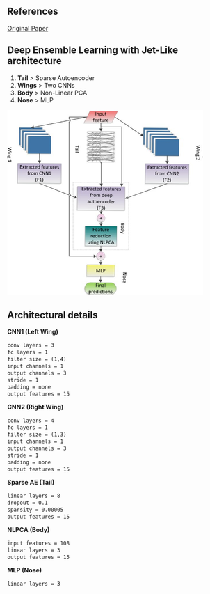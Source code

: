 ## References
<a href="https://arxiv.org/abs/2002.12592">Original Paper</a>

## Deep Ensemble Learning with Jet-Like architecture
1. <b>Tail</b>  > Sparse Autoencoder
2. <b>Wings</b> > Two CNNs
3. <b>Body</b> > Non-Linear PCA
4. <b>Nose</b> > MLP

<img width="450em" src="docs/JetArchitecture.jpg"/>

## Architectural details

**CNN1 (Left Wing)**

	conv layers = 3
	fc layers = 1
	filter size = (1,4)
	input channels = 1
	output channels = 3
	stride = 1
	padding = none
	output features = 15

**CNN2 (Right Wing)**

	conv layers = 4
	fc layers = 1
	filter size = (1,3)
	input channels = 1
	output channels = 3
	stride = 1
	padding = none
	output features = 15

**Sparse AE (Tail)**

	linear layers = 8
	dropout = 0.1
	sparsity = 0.00005
	output features = 15

**NLPCA (Body)**

	input features = 108
	linear layers = 3
	output features = 15
	
**MLP (Nose)**

	linear layers = 3

